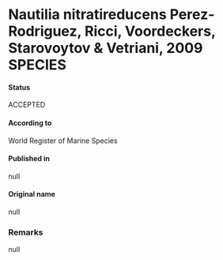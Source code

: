 # Nautilia nitratireducens Perez-Rodriguez, Ricci, Voordeckers, Starovoytov & Vetriani, 2009 SPECIES

#### Status
ACCEPTED

#### According to
World Register of Marine Species

#### Published in
null

#### Original name
null

### Remarks
null